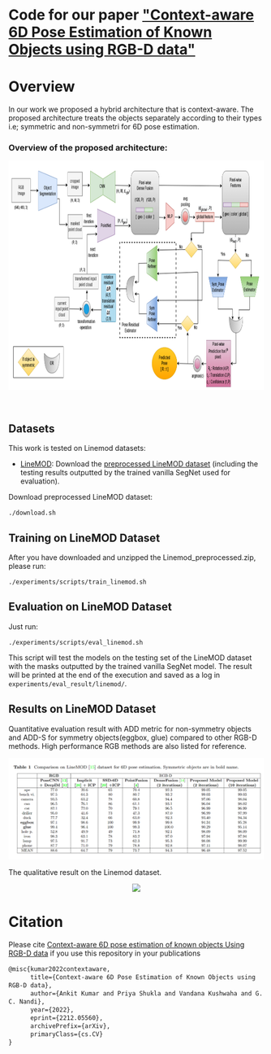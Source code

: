 # Code for our paper <a href="https://arxiv.org/abs/2212.05560"> "Context-aware 6D Pose Estimation of Known Objects using RGB-D data" </a>
### 

### 

# Overview
In our work we proposed a  hybrid architecture that is context-aware. The proposed architecture treats the objects separately according to their types i.e; symmetric and
non-symmetri for 6D pose estimation. 
</br>

### Overview of the proposed architecture:
<p align="center">
  <img height="450px" src="images/architecture.png">
</p>
</br>


## Datasets

This work is tested on Linemod datasets:


* [LineMOD](http://campar.in.tum.de/Main/StefanHinterstoisser): Download the [preprocessed LineMOD dataset](https://drive.google.com/drive/folders/19ivHpaKm9dOrr12fzC8IDFczWRPFxho7) (including the testing results outputted by the trained vanilla SegNet used for evaluation).

Download preprocessed LineMOD dataset:
```	
./download.sh
```
## Training on LineMOD Dataset

After you have downloaded and unzipped the Linemod_preprocessed.zip, please run:
```	
./experiments/scripts/train_linemod.sh
```


## Evaluation on LineMOD Dataset

Just run:
```
./experiments/scripts/eval_linemod.sh
```
This script will test the models on the testing set of the LineMOD dataset with the masks outputted by the trained vanilla SegNet model. The result will be printed at the end of the execution and saved as a log in `experiments/eval_result/linemod/`.


## Results on LineMOD Dataset



Quantitative evaluation result with ADD metric for non-symmetry objects and ADD-S for symmetry objects(eggbox, glue) compared to other RGB-D methods. High performance RGB methods are also listed for reference.

<p align="center">
	<img src ="images/result_linemod.png" width="900" />
</p>

The qualitative result on the Linemod dataset.

<p align="center">
	<img src ="images/linemod.png" width="800" />
</p>


# Citation
Please cite [Context-aware 6D pose estimation of known objects Using RGB-D data](https://arxiv.org/abs/2212.05560) if you use this repository in your publications
```
@misc{kumar2022contextaware,
      title={Context-aware 6D Pose Estimation of Known Objects using RGB-D data}, 
      author={Ankit Kumar and Priya Shukla and Vandana Kushwaha and G. C. Nandi},
      year={2022},
      eprint={2212.05560},
      archivePrefix={arXiv},
      primaryClass={cs.CV}
}

```

